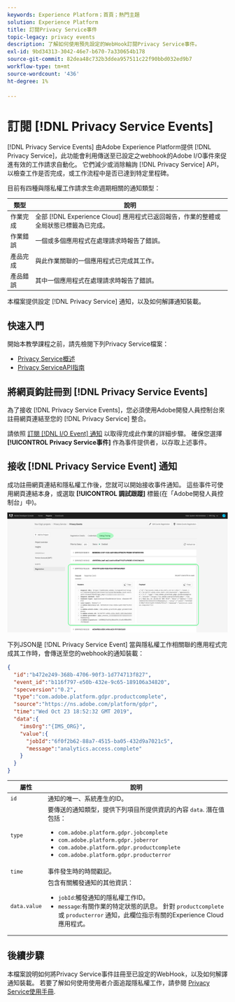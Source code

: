 ```yaml
---
keywords: Experience Platform；首頁；熱門主題
solution: Experience Platform
title: 訂閱Privacy Service事件
topic-legacy: privacy events
description: 了解如何使用預先設定的WebHook訂閱Privacy Service事件。
exl-id: 9bd34313-3042-46e7-b670-7a330654b178
source-git-commit: 82dea48c732b3ddea957511c22f90bbd032ed9b7
workflow-type: tm+mt
source-wordcount: '436'
ht-degree: 1%

---
```


# 訂閱 [!DNL Privacy Service Events]

[!DNL Privacy Service Events] 由Adobe Experience Platform提供 [!DNL Privacy Service]，此功能會利用傳送至已設定之webhook的Adobe I/O事件來促進有效的工作請求自動化。 它們減少或消除輪詢 [!DNL Privacy Service] API，以檢查工作是否完成，或工作流程中是否已達到特定里程碑。

目前有四種與隱私權工作請求生命週期相關的通知類型：

| 類型 | 說明 |
| --- | --- |
| 作業完成 | 全部 [!DNL Experience Cloud] 應用程式已返回報告，作業的整體或全局狀態已標籤為已完成。 |
| 作業錯誤 | 一個或多個應用程式在處理請求時報告了錯誤。 |
| 產品完成 | 與此作業關聯的一個應用程式已完成其工作。 |
| 產品錯誤 | 其中一個應用程式在處理請求時報告了錯誤。 |

本檔案提供設定 [!DNL Privacy Service] 通知，以及如何解譯通知裝載。

## 快速入門

開始本教學課程之前，請先檢閱下列Privacy Service檔案：

* [Privacy Service概述](./home.md)
* [Privacy ServiceAPI指南](./api/overview.md)

## 將網頁鈎註冊到 [!DNL Privacy Service Events]

為了接收 [!DNL Privacy Service Events]，您必須使用Adobe開發人員控制台來註冊網頁連結至您的 [!DNL Privacy Service] 整合。

請依照 [訂閱 [!DNL I/O Event] 通知](../observability/alerts/subscribe.md) 以取得完成此作業的詳細步驟。 確保您選擇 **[!UICONTROL Privacy Service事件]** 作為事件提供者，以存取上述事件。

## 接收 [!DNL Privacy Service Event] 通知

成功註冊網頁連結和隱私權工作後，您就可以開始接收事件通知。 這些事件可使用網頁連結本身，或選取 **[!UICONTROL 調試跟蹤]** 標籤(在「Adobe開發人員控制台」中)。

![](images/privacy-events/debug-tracing.png)

下列JSON是 [!DNL Privacy Service Event] 當與隱私權工作相關聯的應用程式完成其工作時，會傳送至您的webhook的通知裝載：

```json
{
  "id":"b472e249-368b-4706-90f3-1d774713f827",
  "event_id":"b116f797-e50b-432e-9c65-189106a34820",
  "specversion":"0.2",
  "type":"com.adobe.platform.gdpr.productcomplete",
  "source":"https://ns.adobe.com/platform/gdpr",
  "time":"Wed Oct 23 18:52:32 GMT 2019",
  "data":{
    "imsOrg":"{IMS_ORG}",
    "value":{
      "jobId":"6f0f2b62-88a7-4515-ba05-432d9a7021c5",
      "message":"analytics.access.complete"
    }
  }
}
```

| 屬性 | 說明 |
| --- | --- |
| `id` | 通知的唯一、系統產生的ID。 |
| `type` | 要傳送的通知類型，提供下列項目所提供資訊的內容 `data`. 潛在值包括： <ul><li>`com.adobe.platform.gdpr.jobcomplete`</li><li>`com.adobe.platform.gdpr.joberror`</li><li>`com.adobe.platform.gdpr.productcomplete`</li><li>`com.adobe.platform.gdpr.producterror`</li></ul> |
| `time` | 事件發生時的時間戳記。 |
| `data.value` | 包含有關觸發通知的其他資訊： <ul><li>`jobId`:觸發通知的隱私權工作ID。</li><li>`message`:有關作業的特定狀態的訊息。 針對 `productcomplete` 或 `producterror` 通知，此欄位指示有關的Experience Cloud應用程式。</li></ul> |

## 後續步驟

本檔案說明如何將Privacy Service事件註冊至已設定的WebHook，以及如何解譯通知裝載。 若要了解如何使用使用者介面追蹤隱私權工作，請參閱 [Privacy Service使用手冊](./ui/user-guide.md).

